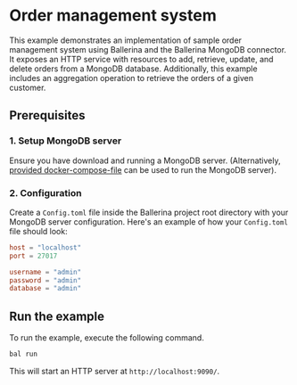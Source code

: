 # Order management system

This example demonstrates an implementation of sample order management system using Ballerina and the Ballerina MongoDB connector. It exposes an HTTP service with resources to add, retrieve, update, and delete orders from a MongoDB database. Additionally, this example includes an aggregation operation to retrieve the orders of a given customer.

## Prerequisites

### 1. Setup MongoDB server

Ensure you have download and running a MongoDB server. (Alternatively, [provided docker-compose-file](https://github.com/ballerina-platform/module-ballerinax-mongodb/tree/master/examples/resources/docker/docker-compose.yml) can be used to run the MongoDB server).

### 2. Configuration

Create a `Config.toml` file inside the Ballerina project root directory with your MongoDB server configuration. Here's an example of how your `Config.toml` file should look:

```toml
host = "localhost"
port = 27017

username = "admin"
password = "admin"
database = "admin"
```

## Run the example

To run the example, execute the following command.

```bash
bal run
```

This will start an HTTP server at `http://localhost:9090/`.
